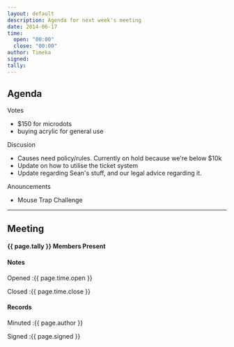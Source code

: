```yaml
---
layout: default
description: Agenda for next week's meeting
date: 2014-06-17
time:
  open: "00:00"
  close: "00:00"
author: Timeka
signed: 
tally:
---
```


## Agenda

Votes
* $150 for microdots
* buying acrylic for general use

Discusion
* Causes need policy/rules. Currently on hold because we're below $10k
* Update on how to utilise the ticket system
* Update regarding Sean's stuff, and our legal advice regarding it.

Anouncements
* Mouse Trap Challenge


---

## Meeting

#### {{ page.tally }} Members Present


#### Notes

Opened
:{{ page.time.open }}



Closed
:{{ page.time.close }}

#### Records

Minuted
:{{ page.author }}

Signed
:{{ page.signed }}
